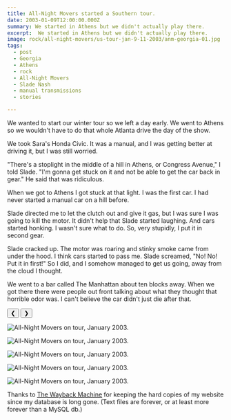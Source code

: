 ```yaml
---
title: All-Night Movers started a Southern tour.
date: 2003-01-09T12:00:00.000Z
summary: We started in Athens but we didn't actually play there.
excerpt:  We started in Athens but we didn't actually play there.
image: rock/all-night-movers/us-tour-jan-9-11-2003/anm-georgia-01.jpg
tags:
  - post 
  - Georgia
  - Athens
  - rock
  - All-Night Movers
  - Slade Nash
  - manual transmissions
  - stories

---
```


We wanted to start our winter tour so we left a day early. We went to Athens so we wouldn't have to do that whole Atlanta drive the day of the show.

We took Sara's Honda Civic. It was a manual, and I was getting better at driving it, but I was still worried. 

"There's a stoplight in the middle of a hill in Athens, or Congress Avenue," I told Slade. "I'm gonna get stuck on it and not be able to get the car back in gear." He said that was ridiculous.

When we got to Athens I got stuck at that light. I was the first car. I had never started a manual car on a hill before.

Slade directed me to let the clutch out and give it gas, but I was sure I was going to kill the motor. It didn't help that Slade started laughing. And cars started honking. I wasn't sure what to do. So, very stupidly, I put it in second gear.

Slade cracked up. The motor was roaring and stinky smoke came from under the hood. I think cars started to pass me. Slade screamed, "No! No! Put it in first!" So I did, and I somehow managed to get us going, away from the cloud I thought.

We went to a bar called The Manhattan about ten blocks away. When we got there there were people out front talking about what they thought that horrible odor was. I can't believe the car didn't just die after that.

<div id="viewport">
    <button id="buttonPrevious">&#10094;</button>
    <button id="buttonNext">&#10095;</button>

![All-Night Movers on tour, January 2003.](/static/img/rock/all-night-movers/us-tour-jan-9-11-2003/anm-georgia-01.jpg)

![All-Night Movers on tour, January 2003.](/static/img/rock/all-night-movers/us-tour-jan-9-11-2003/anm-georgia-02.jpg)

![All-Night Movers on tour, January 2003.](/static/img/rock/all-night-movers/us-tour-jan-9-11-2003/anm-georgia-03.jpg)

![All-Night Movers on tour, January 2003.](/static/img/rock/all-night-movers/us-tour-jan-9-11-2003/anm-georgia-04.jpg)

![All-Night Movers on tour, January 2003.](/static/img/rock/all-night-movers/us-tour-jan-9-11-2003/anm-georgia-05.jpg)

</div>
<div id="caption"></div>

Thanks to [The Wayback Machine](https://web.archive.org/web/20040204080957/http://www.allnightmovers.com/) for keeping the hard copies of my website since my database is long gone. (Text files are forever, or at least more forever than a MySQL db.)
